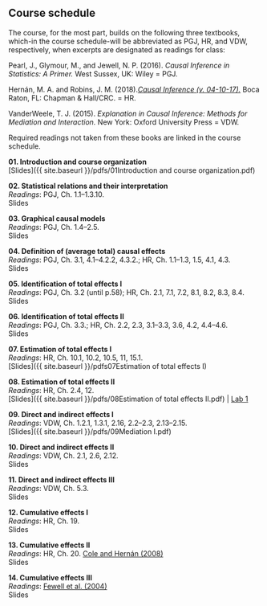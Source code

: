 
## Course schedule

The course, for the most part, builds on the following three textbooks, which-in the course schedule-will be abbreviated as PGJ, HR, and VDW, respectively, when excerpts are designated as readings for class:

Pearl, J., Glymour, M., and Jewell, N. P. (2016). *Causal Inference in Statistics: A Primer.* West Sussex, UK: Wiley = PGJ.

Hernán, M. A. and Robins, J. M. (2018).[*Causal Inference (v. 04-10-17).*]( http://www.hsph.harvard.edu/miguel-hernan/causalinference-book/) Boca Raton, FL: Chapman & Hall/CRC. = HR.

VanderWeele, T. J. (2015). *Explanation in Causal Inference: Methods for Mediation and Interaction.* New York: Oxford University Press = VDW.

Required readings not taken from these books are linked in the course schedule.

**01. Introduction and course organization**  
[Slides]({{ site.baseurl }}/pdfs/01Introduction and course organization.pdf)

**02. Statistical relations and their interpretation**  
*Readings*: PGJ, Ch. 1.1–1.3.10.  
Slides

**03. Graphical causal models**  
*Readings*: PGJ, Ch. 1.4–2.5.  
Slides

**04. Definition of (average total) causal effects**  
*Readings*: PGJ, Ch. 3.1, 4.1–4.2.2, 4.3.2.; HR, Ch. 1.1–1.3, 1.5, 4.1, 4.3.  
Slides

**05. Identification of total effects I**  
*Readings*: PGJ, Ch. 3.2 (until p.58); HR, Ch. 2.1, 7.1, 7.2, 8.1, 8.2, 8.3, 8.4.  
Slides

**06. Identification of total effects II**  
*Readings*: PGJ, Ch. 3.3.; HR, Ch. 2.2, 2.3, 3.1–3.3, 3.6, 4.2, 4.4–4.6.  
Slides

**07. Estimation of total effects I**  
*Readings*: HR, Ch. 10.1, 10.2, 10.5, 11, 15.1.  
[Slides]({{ site.baseurl }}/pdfs07Estimation of total effects I)

**08. Estimation of total effects II**  
*Readings*: HR, Ch. 2.4, 12.  
[Slides]({{ site.baseurl }}/pdfs/08Estimation of total effects II.pdf) | 
[Lab 1](/web-causal-inference/_labs/01labte.pdf)

**09. Direct and indirect effects I**  
*Readings*: VDW, Ch. 1.2.1, 1.3.1, 2.16, 2.2–2.3, 2.13–2.15.  
[Slides]({{ site.baseurl }}/pdfs/09Mediation I.pdf)

**10. Direct and indirect effects II**  
*Readings*: VDW, Ch. 2.1, 2.6, 2.12.  
Slides

**11. Direct and indirect effects III**  
*Readings*: VDW, Ch. 5.3.  
Slides

**12. Cumulative effects I**  
*Readings*: HR, Ch. 19.  
Slides

**13. Cumulative effects II**  
*Readings*: HR, Ch. 20. [Cole and Hernán (2008)](https://doi.org/10.1093/aje/kwn164)  
Slides

**14. Cumulative effects III**  
*Readings*: [Fewell et al. (2004)](http://www.stata-journal.com/sjpdf.html?articlenum=st0075)  
Slides

